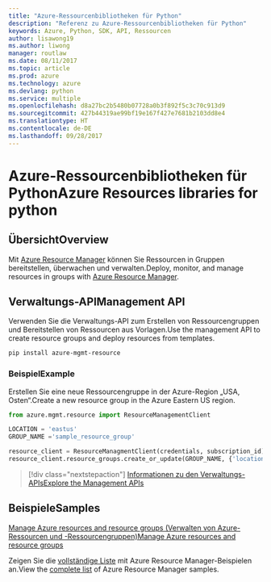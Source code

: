 ```yaml
---
title: "Azure-Ressourcenbibliotheken für Python"
description: "Referenz zu Azure-Ressourcenbibliotheken für Python"
keywords: Azure, Python, SDK, API, Ressourcen
author: lisawong19
ms.author: liwong
manager: routlaw
ms.date: 08/11/2017
ms.topic: article
ms.prod: azure
ms.technology: azure
ms.devlang: python
ms.service: multiple
ms.openlocfilehash: d8a27bc2b5480b07728a0b3f892f5c3c70c913d9
ms.sourcegitcommit: 427b44319ae99bf19e167f427e7681b2103dd8e4
ms.translationtype: HT
ms.contentlocale: de-DE
ms.lasthandoff: 09/28/2017
---
```

# <a name="azure-resources-libraries-for-python"></a><span data-ttu-id="56aa9-104">Azure-Ressourcenbibliotheken für Python</span><span class="sxs-lookup"><span data-stu-id="56aa9-104">Azure Resources libraries for python</span></span>

## <a name="overview"></a><span data-ttu-id="56aa9-105">Übersicht</span><span class="sxs-lookup"><span data-stu-id="56aa9-105">Overview</span></span> 
<span data-ttu-id="56aa9-106">Mit [Azure Resource Manager](https://docs.microsoft.com/en-us/azure/azure-resource-manager/resource-group-overview) können Sie Ressourcen in Gruppen bereitstellen, überwachen und verwalten.</span><span class="sxs-lookup"><span data-stu-id="56aa9-106">Deploy, monitor, and manage resources in groups with [Azure Resource Manager](https://docs.microsoft.com/en-us/azure/azure-resource-manager/resource-group-overview).</span></span>

## <a name="management-api"></a><span data-ttu-id="56aa9-107">Verwaltungs-API</span><span class="sxs-lookup"><span data-stu-id="56aa9-107">Management API</span></span>
<span data-ttu-id="56aa9-108">Verwenden Sie die Verwaltungs-API zum Erstellen von Ressourcengruppen und Bereitstellen von Ressourcen aus Vorlagen.</span><span class="sxs-lookup"><span data-stu-id="56aa9-108">Use the management API to create resource groups and deploy resources from templates.</span></span>

```bash
pip install azure-mgmt-resource
```
### <a name="example"></a><span data-ttu-id="56aa9-109">Beispiel</span><span class="sxs-lookup"><span data-stu-id="56aa9-109">Example</span></span> 
<span data-ttu-id="56aa9-110">Erstellen Sie eine neue Ressourcengruppe in der Azure-Region „USA, Osten“.</span><span class="sxs-lookup"><span data-stu-id="56aa9-110">Create a new resource group in the Azure Eastern US region.</span></span>

```python
from azure.mgmt.resource import ResourceManagementClient

LOCATION = 'eastus'
GROUP_NAME ='sample_resource_group'

resource_client = ResourceManagmentClient(credentials, subscription_id)
resource_client.resource_groups.create_or_update(GROUP_NAME, {'location': LOCATION})
```

> [!div class="nextstepaction"]
> [<span data-ttu-id="56aa9-111">Informationen zu den Verwaltungs-APIs</span><span class="sxs-lookup"><span data-stu-id="56aa9-111">Explore the Management APIs</span></span>](/python/api/overview/azure/azure.mgmt.resource)

## <a name="samples"></a><span data-ttu-id="56aa9-112">Beispiele</span><span class="sxs-lookup"><span data-stu-id="56aa9-112">Samples</span></span>
[<span data-ttu-id="56aa9-113">Manage Azure resources and resource groups (Verwalten von Azure-Ressourcen und -Ressourcengruppen)</span><span class="sxs-lookup"><span data-stu-id="56aa9-113">Manage Azure resources and resource groups</span></span>](https://github.com/Azure-Samples/resource-manager-python-resources-and-groups)

<span data-ttu-id="56aa9-114">Zeigen Sie die [vollständige Liste](https://azure.microsoft.com/resources/samples/?platform=python&term=resource) mit Azure Resource Manager-Beispielen an.</span><span class="sxs-lookup"><span data-stu-id="56aa9-114">View the [complete list](https://azure.microsoft.com/resources/samples/?platform=python&term=resource) of Azure Resource Manager samples.</span></span>
